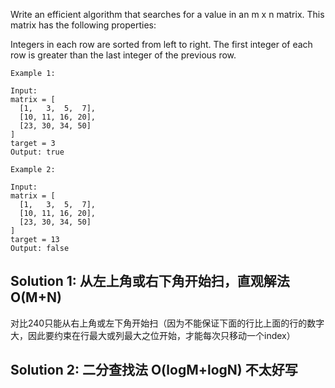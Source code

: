 Write an efficient algorithm that searches for a value in an m x n matrix. This matrix has the following properties:

Integers in each row are sorted from left to right.
The first integer of each row is greater than the last integer of the previous row.

	Example 1:

	Input:
	matrix = [
	  [1,   3,  5,  7],
	  [10, 11, 16, 20],
	  [23, 30, 34, 50]
	]
	target = 3
	Output: true

	Example 2:

	Input:
	matrix = [
	  [1,   3,  5,  7],
	  [10, 11, 16, 20],
	  [23, 30, 34, 50]
	]
	target = 13
	Output: false


## Solution 1: 从左上角或右下角开始扫，直观解法 O(M+N)

对比240只能从右上角或左下角开始扫（因为不能保证下面的行比上面的行的数字大，因此要约束在行最大或列最大之位开始，才能每次只移动一个index）

## Solution 2: 二分查找法 O(logM+logN) 不太好写